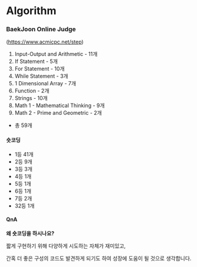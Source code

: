 # Algorithm

### BaekJoon Online Judge



(https://www.acmicpc.net/step)

01. Input-Output and Arithmetic - 11개
02. If Statement - 5개
03. For Statement - 10개
04. While Statement - 3개
05. 1 Dimensional Array - 7개
06. Function - 2개
07. Strings - 10개
08. Math 1 - Mathematical Thinking - 9개
09. Math 2 - Prime and Geometric - 2개
 - 총 59개

#### 숏코딩

- 1등 41개
- 2등 9개
- 3등 3개
- 4등 1개
- 5등 1개
- 6등 1개
- 7등 2개
- 32등 1개

#### QnA

**왜 숏코딩을 하시나요?**  



짧게 구현하기 위해 다양하게 시도하는 자체가 재미있고,



간혹 더 좋은 구성의 코드도 발견하게 되기도 하여 성장에 도움이 될 것으로 생각합니다.
